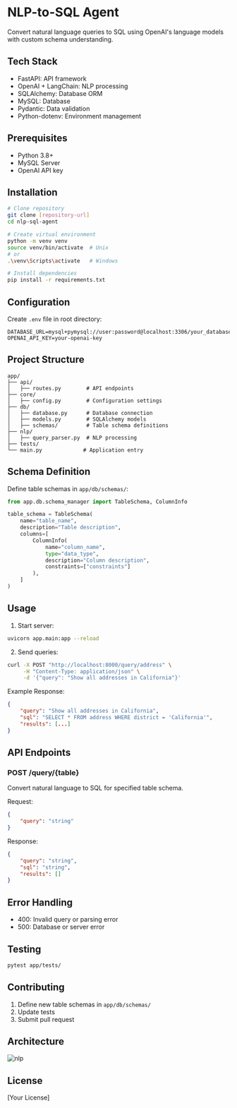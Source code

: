 # NLP-to-SQL Agent

Convert natural language queries to SQL using OpenAI's language models with custom schema understanding.

## Tech Stack
- FastAPI: API framework
- OpenAI + LangChain: NLP processing
- SQLAlchemy: Database ORM
- MySQL: Database
- Pydantic: Data validation
- Python-dotenv: Environment management

## Prerequisites
- Python 3.8+
- MySQL Server
- OpenAI API key

## Installation

```bash
# Clone repository
git clone [repository-url]
cd nlp-sql-agent

# Create virtual environment
python -m venv venv
source venv/bin/activate  # Unix
# or
.\venv\Scripts\activate   # Windows

# Install dependencies
pip install -r requirements.txt
```

## Configuration

Create `.env` file in root directory:
```env
DATABASE_URL=mysql+pymysql://user:password@localhost:3306/your_database
OPENAI_API_KEY=your-openai-key
```

## Project Structure
```
app/
├── api/
│   ├── routes.py        # API endpoints
├── core/
│   ├── config.py        # Configuration settings
├── db/
│   ├── database.py      # Database connection
│   ├── models.py        # SQLAlchemy models
│   ├── schemas/         # Table schema definitions
├── nlp/
│   ├── query_parser.py  # NLP processing
├── tests/              
└── main.py             # Application entry
```

## Schema Definition

Define table schemas in `app/db/schemas/`:

```python
from app.db.schema_manager import TableSchema, ColumnInfo

table_schema = TableSchema(
    name="table_name",
    description="Table description",
    columns=[
        ColumnInfo(
            name="column_name",
            type="data_type",
            description="Column description",
            constraints=["constraints"]
        ),
    ]
)
```

## Usage

1. Start server:
```bash
uvicorn app.main:app --reload
```

2. Send queries:
```bash
curl -X POST "http://localhost:8000/query/address" \
     -H "Content-Type: application/json" \
     -d '{"query": "Show all addresses in California"}'
```

Example Response:
```json
{
    "query": "Show all addresses in California",
    "sql": "SELECT * FROM address WHERE district = 'California'",
    "results": [...]
}
```

## API Endpoints

### POST /query/{table}
Convert natural language to SQL for specified table schema.

Request:
```json
{
    "query": "string"
}
```

Response:
```json
{
    "query": "string",
    "sql": "string",
    "results": []
}
```

## Error Handling
- 400: Invalid query or parsing error
- 500: Database or server error

## Testing
```bash
pytest app/tests/
```

## Contributing
1. Define new table schemas in `app/db/schemas/`
2. Update tests
3. Submit pull request

## Architecture
![nlp](https://github.com/user-attachments/assets/2d14f630-739c-4cf8-ae62-13e08f726f36)


## License
[Your License]
